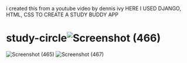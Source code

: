 i created this from a youtube video by dennis ivy
HERE I USED DJANGO, HTML, CSS TO CREATE A STUDY BUDDY APP
# study-circle![Screenshot (466)](https://user-images.githubusercontent.com/86559881/178261004-2012f052-fcf8-4dae-925d-57f458ab1d32.png)
![Screenshot (465)](https://user-images.githubusercontent.com/86559881/178261018-24f5c946-a746-45aa-989d-8036124d144b.png)
![Screenshot (467)](https://user-images.githubusercontent.com/86559881/178261160-9d2dbee6-96ff-46af-8786-bf8926bcfb94.png)
